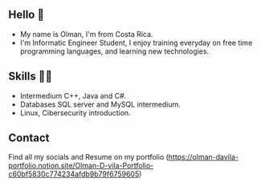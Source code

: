 ## Hello 👋
- My name is Olman, I'm from Costa Rica. 
- I'm Informatic Engineer Student, I enjoy training everyday on free time programming languages, and learning new technologies.

## Skills 🧑‍💻
- Intermedium C++, Java and C#.
- Databases SQL server and MySQL intermedium.
- Linux, Cibersecurity introduction.

## Contact
Find all my socials and Resume on my portfolio (https://olman-davila-portfolio.notion.site/Olman-D-vila-Portfolio-c60bf5830c774234afdb9b79f6759605)

<!--
**Sazmael/Sazmael** is a ✨ _special_ ✨ repository because its `README.md` (this file) appears on your GitHub profile.

Here are some ideas to get you started:

- 🔭 I’m currently working on ...
- 🌱 I’m currently learning ...
- 👯 I’m looking to collaborate on ...
- 🤔 I’m looking for help with ...
- 💬 Ask me about ...
- 📫 How to reach me: ...
- 😄 Pronouns: ...
- ⚡ Fun fact: ...
-->

